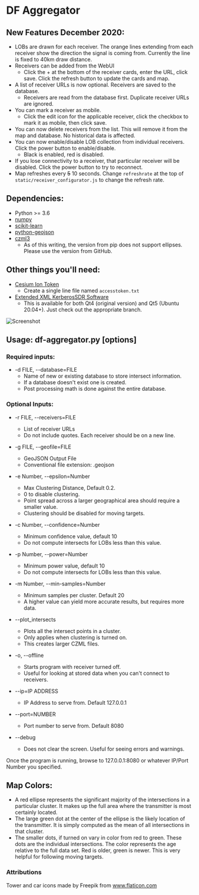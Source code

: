 # DF Aggregator

## New Features December 2020:
- LOBs are drawn for each receiver. The orange lines extending from each receiver
  show the direction the signal is coming from. Currently the line is fixed to 40km
  draw distance.
- Receivers can be added from the WebUI
    - Click the + at the bottom of the receiver cards, enter the URL, click save.
    Click the refresh button to update the cards and map.
- A list of receiver URLs is now optional. Receivers are saved to the database.
    - Receivers are read from the database first. Duplicate receiver URLs are ignored.
- You can mark a receiver as mobile.
    - Click the edit icon for the applicable receiver, click the checkbox to mark
      it as mobile, then click save.
- You can now delete receivers from the list. This will remove it from the map
and database. No historical data is affected.
- You can now enable/disable LOB collection from individual receivers.
Click the power button to enable/disable.
    - Black is enabled, red is disabled.
- If you lose connectivity to a receiver, that particular receiver will be disabled.
  Click the power button to try to reconnect.
- Map refreshes every ~~5~~ 10 seconds. Change `refreshrate` at the top of `static/receiver_configurator.js` to change the refresh rate.

## Dependencies:
- Python >= 3.6
- [numpy](https://numpy.org/install/)
- [scikit-learn](https://scikit-learn.org/stable/install.html)
- [python-geojson](https://python-geojson.readthedocs.io/en/latest/)
- [czml3](https://github.com/poliastro/czml3)
    - As of this writing, the version from pip does not support ellipses. Please use the version from GitHub.

## Other things you'll need:
- [Cesium Ion Token](https://cesium.com/docs/tutorials/quick-start/)
    - Create a single line file named ```accesstoken.txt```
- [Extended XML KerberosSDR Software](https://github.com/ckoval7/kerberossdr)
    - This is available for both Qt4 (original version) and Qt5 (Ubuntu 20.04+). Just check out the appropriate branch.

![Screenshot](https://raw.githubusercontent.com/ckoval7/df-aggregator/master/screenshots/Screenshot%20from%202020-12-05%2009-14-40.png)

## Usage: df-aggregator.py [options]

### Required inputs:

-  -d FILE, --database=FILE
    - Name of new or existing database to store intersect information.
    - If a database doesn't exist one is created.
    - Post processing math is done against the entire database.

### Optional Inputs:
-  -r FILE, --receivers=FILE
    - List of receiver URLs
    - Do not include quotes. Each receiver should be on a new line.

-  -g FILE, --geofile=FILE
    - GeoJSON Output File
    - Conventional file extension: .geojson

-  -e Number, --epsilon=Number
    - Max Clustering Distance, Default 0.2.
    - 0 to disable clustering.
    - Point spread across a larger geographical area should require a smaller value.
    - Clustering should be disabled for moving targets.

-  -c Number, --confidence=Number
    - Minimum confidence value, default 10
    - Do not compute intersects for LOBs less than this value.

-  -p Number, --power=Number
    - Minimum power value, default 10
    - Do not compute intersects for LOBs less than this value.

-  -m Number, --min-samples=Number
    - Minimum samples per cluster. Default 20
    - A higher value can yield more accurate results, but requires more data.

-  --plot_intersects     
    - Plots all the intersect points in a cluster.
    - Only applies when clustering is turned on.
    - This creates larger CZML files.

-  -o, --offline
    - Starts program with receiver turned off.
    - Useful for looking at stored data when you can't connect to receivers.

-  --ip=IP ADDRESS
    - IP Address to serve from. Default 127.0.0.1

-  --port=NUMBER
    - Port number to serve from. Default 8080

-  --debug
    - Does not clear the screen. Useful for seeing errors and warnings.

Once the program is running, browse to 127.0.0.1:8080 or whatever IP/Port Number you specified.


## Map Colors:

- A red ellipse represents the significant majority of the intersections in a particular cluster.
  It makes up the full area where the transmitter is most certainly located.
- The large green dot at the center of the ellipse is the likely location of the transmitter.
  It is simply computed as the mean of all intersections in that cluster.
- The smaller dots, if turned on vary in color from red to green. These dots are the individual
  intersections. The color represents the age relative to the full data set. Red is older, green is
  newer. This is very helpful for following moving targets.

### Attributions
Tower and car icons made by Freepik from www.flaticon.com
